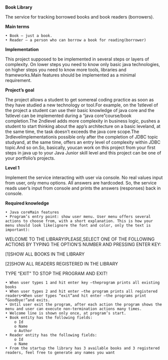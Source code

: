 **Book Library**

The service for tracking borrowed books and book readers (borrowers).

**Main terms**

    • Book – just a book. 
    • Reader – a person who can borrow a book for reading(borrower)

**Implementation**

This project supposed to be implemented in several steps or layers of complexity. On lower steps you need to know only basic java technologies, on higher steps you need to know more tools, libraries and frameworks.Main features should be implemented as a minimal requirement.

**Project’s goal**

The project allows a student to get somereal coding practice as soon as they have studied a new technology or tool.For example, on the 1stlevel of the project a student can use their basic knowledge of java core and the 1stlevel can be implemented during a “java core”course/book completion.The 2ndlevel adds more complexity in business logic, pushes a student to start thinking about the app’s architecture on a basic leveland, at the same time, the task doesn’t exceeds the java core scope.The 3rdlevelimplementationis possible only after the completion of JDBC topic studyand, at the same time, offers an entry level of complexity within JDBC topic.And so on.So, basically, youcan work on this project from your first steps in java up to your Java Junior skill level and this project can be one of your portfolio’s projects.

**Level 1**

Implement the service interacting with user via console. No real values input from user, only menu options. All answers are hardcoded. So, the service reads user’s input from console and prints the answers (responses) back in console.

**Required knowledge**

    • Java coreMain features    
    • Program’s entry point: show user menu. User menu offers several actions to choose from, with a short explanation. This is how your menu should look like(ignore the font and color, only the text is important):

WELCOME TO THE LIBRARY!PLEASE,SELECT ONE OF THE FOLLOWING ACTIONS BY TYPING THE OPTION’S NUMBER AND PRESSING ENTER KEY:

[1]SHOW ALL BOOKS IN THE LIBRARY

[2]SHOW ALL READERS REGISTERED IN THE LIBRARY

TYPE “EXIT” TO STOP THE PROGRAM AND EXIT!

    • When user types 1 and hit enter key –theprogram prints all existing books 
    • When user types 2 and hit enter –the program prints all registered readers•When user types “exit”and hit enter –the programs print “Goodbye!”and exits. 
    • Until user exit the program, after each action the program shows the menu and user can execute non-termination actions many times. 
    • Welcome line is shown only once, at program’s start. 
    • Book entity has the following fields: 
        o Id    
        o Name
        o Author 
    • Reader entity has the following fields: 
        o Id 
        o Name 
    • From the startup the library has 3 available books and 3 registered readers, feel free to generate any names you want